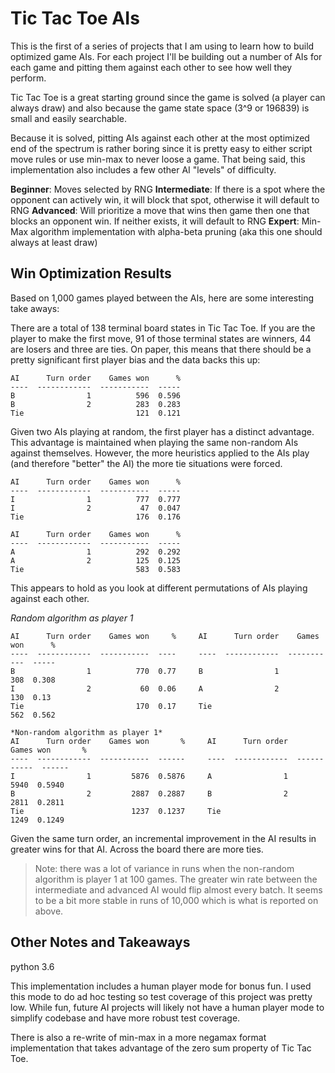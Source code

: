 # Tic Tac Toe AIs

This is the first of a series of projects that I am using to learn how to build optimized game AIs. For each project I'll be building out a number of AIs for each game and pitting them against each other to see how well they perform. 

Tic Tac Toe is a great starting ground  since the game is solved (a player can always draw) and also because the game state space (3^9 or 196839) is small and easily searchable.

Because it is solved, pitting AIs against each other at the most optimized end of the spectrum is rather boring since it is pretty easy to either script move rules or use min-max to never loose a game. That being said, this implementation also includes a few other AI "levels" of difficulty.

**Beginner**: Moves selected by RNG
**Intermediate**: If there is a spot where the opponent can actively win, it will block that spot, otherwise it will default to RNG
**Advanced**: Will prioritize a move that wins then game then one that blocks an opponent win. If neither exists, it will default to RNG
**Expert**: Min-Max algorithm implementation with alpha-beta pruning (aka this one should always at least draw)

## Win Optimization Results
Based on 1,000 games played between the AIs, here are some interesting take aways:

There are a total of 138 terminal board states in Tic Tac Toe. If you are the player to make the first move, 91 of those terminal states are winners, 44 are losers and three are ties. On paper, this means that there should be a pretty significant first player bias and the data backs this up:

```
AI      Turn order    Games won      %
----  ------------  -----------  -----
B                1          596  0.596
B                2          283  0.283
Tie                         121  0.121

```

Given two AIs playing at random, the first player has a distinct advantage. This advantage is maintained when playing the same non-random AIs against themselves. However, the more heuristics applied to the AIs play (and therefore "better" the AI) the more tie situations were forced.

```
AI      Turn order    Games won      %
----  ------------  -----------  -----
I                1          777  0.777
I                2           47  0.047
Tie                         176  0.176

AI      Turn order    Games won      %
----  ------------  -----------  -----
A                1          292  0.292
A                2          125  0.125
Tie                         583  0.583
```

This appears to hold as you look at different permutations of AIs playing against each other.

*Random algorithm as player 1*
```
AI      Turn order    Games won     %     AI      Turn order    Games won      %
----  ------------  -----------  ----     ----  ------------  -----------  -----
B                1          770  0.77     B                1          308  0.308
I                2           60  0.06     A                2          130  0.13
Tie                         170  0.17     Tie                         562  0.562

*Non-random algorithm as player 1*
AI      Turn order    Games won       %     AI      Turn order    Games won       %
----  ------------  -----------  ------     ----  ------------  -----------  ------
I                1         5876  0.5876     A                1         5940  0.5940
B                2         2887  0.2887     B                2         2811  0.2811
Tie                        1237  0.1237     Tie                        1249  0.1249
```

Given the same turn order, an incremental improvement in the AI results in greater wins for that AI. Across the board there are more ties. 

>Note: there was a lot of variance in runs when the non-random algorithm is player 1 at 100 games. The greater win rate between the intermediate and advanced AI would flip almost every batch. It seems to be a bit more stable in runs of 10,000 which is what is reported on above.

## Other Notes and Takeaways
python 3.6 

This implementation includes a human player mode for bonus fun. I used this mode to do ad hoc testing so test coverage of this project was pretty low. While fun, future AI projects will likely not have a human player mode to simplify codebase and have more robust test coverage.

There is also a re-write of min-max in a more negamax format implementation that takes advantage of the zero sum property of Tic Tac Toe.




